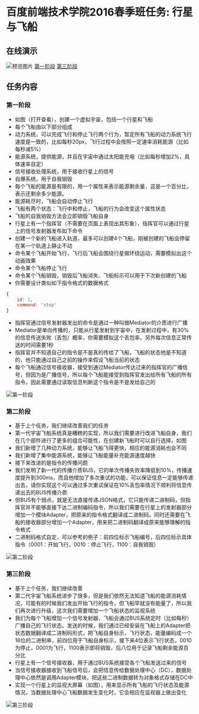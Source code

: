 # 百度前端技术学院2016春季班任务: 行星与飞船

## 在线演示

![预览图片](https://cloud.githubusercontent.com/assets/1709861/21019723/8015982a-bdac-11e6-84d3-a7046118862c.png)
[第一阶段](http://weirongxu.github.io/ife2016-spaceplane/#center1)
[第三阶段](http://weirongxu.github.io/ife2016-spaceplane/#center3)

## 任务内容

### 第一阶段
- 如图（打开查看），创建一个虚拟宇宙，包括一个行星和飞船
- 每个飞船由以下部分组成
- 动力系统，可以完成飞行和停止飞行两个行为，暂定所有飞船的动力系统飞行速度是一致的，比如每秒20px，飞行过程中会按照一定速率消耗能源（比如每秒减5%）
- 能源系统，提供能源，并且在宇宙中通过太阳能充电（比如每秒增加2%，具体速率自定）
- 信号接收处理系统，用于接收行星上的信号
- 自爆系统，用于自我销毁
- 每个飞船的能源是有限的，用一个属性来表示能源剩余量，这是一个百分比，表示还剩余多少能源。
- 能源耗尽时，飞船会自动停止飞行
- 飞船有两个状态：飞行中和停止，飞船的行为会改变这个属性状态
- 飞船的自我销毁方法会立即销毁飞船自身
- 行星上有一个指挥官（不需要在页面上表现出其形象），指挥官可以通过行星上的信号发射器发布如下命令
- 创建一个新的飞船进入轨道，最多可以创建4个飞船，刚被创建的飞船会停留在某一个轨道上静止不动
- 命令某个飞船开始飞行，飞行后飞船会围绕行星做环绕运动，需要模拟出这个动画效果
- 命令某个飞船停止飞行
- 命令某个飞船销毁，销毁后飞船消失、飞船标示可以用于下次新创建的飞船
- 你需要设计类似如下指令格式的数据格式
```javascript
{
	id: 1,
	commond: 'stop'
}
```
- 指挥官通过信号发射器发出的命令是通过一种叫做Mediator的介质进行广播
- Mediator是单向传播的，只能从行星发射到宇宙中，在发射过程中，有30%的信息传送失败（丢包）概率，你需要模拟这个丢包率，另外每次信息正常传送的时间需要1秒
- 指挥官并不知道自己的指令是不是真的传给了飞船，飞船的状态他是不知道的，他只能通过自己之前的操作来假设飞船当前的状态
- 每个飞船通过信号接收器，接受到通过Mediator传达过来的指挥官的广播信号，但因为是广播信号，所以每个飞船能接受到指挥官发出给所有飞船的所有指令，因此需要通过读取信息判断这个指令是不是发给自己的

![第一阶段](http://7xrp04.com1.z0.glb.clouddn.com/task_2_26_1.jpg)

### 第二阶段
- 基于上个任务，我们继续改善我们的任务
- 第一代宇宙飞船系统真是糟糕的实现，所以我们需要进行改进飞船自身，我们在几个部件进行了更多的组合可能性，在创建新飞船时可以自行选择，如图
- 我们新增了几种动力系统，能够让飞船飞得更快，相应的能源消耗也会不同
- 我们新增了集中能源系统，能够让飞船能量补充能源速度越快
- 接下来改进的是指令的传播问题
- 我们发明了新一代的传播介质BUS，它的单次传播失败率降低到10%，传播速度提升到300ms，而且他增加了多次重试的功能，可以保证信息一定能够传递出去，请你实现这个可以通过多次重试保证在10%丢包率情况下顺利将信息传递出去的BUS传播介质
- 但BUS有个弱点，就是无法直接传递JSON格式，它只能传递二进制码，但指挥官并不能够直接下达二进制编码指令，所以我们需要在行星上的发射器部分增加一个模块Adapter，把原来的指令格式翻译成二进制码。同时还需要在飞船的接收器部分增加一个Adapter，用来把二进制码翻译成原来能够理解的指令格式
- 二进制码格式自定，可以参考的例子：前四位标示飞船编号，后四位标示具体指令（0001：开始飞行，0010：停止飞行，1100：自我销毁）

![第二阶段](http://7xrp04.com1.z0.glb.clouddn.com/task_2_27_1.jpg)

### 第三阶段
- 基于上个任务，我们继续改善
- 第二代宇宙飞船系统进步了很多，但是我们依然无法知道飞船的能源消耗情况，可能有的时候我们发出开始飞行的指令，但飞船早就没有能量了，所以我们再次进行升级，这次我们需要增加一个飞船状态的监视系统
- 我们为每个飞船增加一个信号发射器，飞船会通过BUS系统定时（比如每秒）广播自己的飞行状态。发送的时候，我们通过已经安装在飞船上的Adapter把状态数据翻译成二进制码形式，把飞船自身标示，飞行状态，能量编码成一个16位的二进制串，前四位用于飞船自身标示，接下来4位表示飞行状态，0010为停止，0001为飞行，1100表示即将销毁，后八位用于记录飞船剩余能源百分比
- 行星上有一个信号接收器，用于通过BUS系统接受各个飞船发送过来的信号
- 当信号接收器接收到飞船信号后，会把信息传给数据处理中心（DC），数据处理中心依然是调用Adapter模块，把这些二进制数据转为对象格式存储在DC中
- 实现一个行星上的监视大屏幕（如图），用来显示所有飞船的飞行状态及能源情况，当数据处理中心飞船数据发生变化时，它会相应在监视器上做出变化

![第三阶段](http://7xrp04.com1.z0.glb.clouddn.com/task_2_28_1.jpg)
